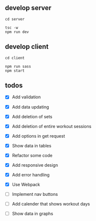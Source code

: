 ## develop server

```
cd server

tsc -w
npm run dev
```

## develop client

```
cd client

npm run sass
npm start
```

## todos

- [x] Add validation
- [x] Add data updating
- [x] Add deletion of sets
- [x] Add deletion of entire workout sessions
- [x] Add options in get request

- [x] Show data in tables
- [x] Refactor some code
- [x] Add responsive design
- [x] Add error handling
- [x] Use Webpack
- [ ] Implement nav buttons
- [ ] Add calender that shows workout days
- [ ] Show data in graphs
